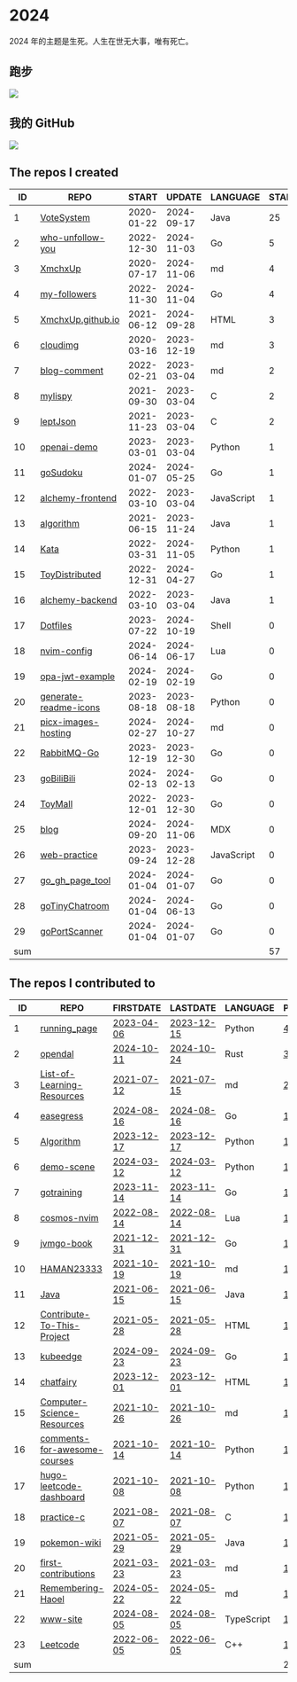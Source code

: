 # 2024

2024 年的主题是生死。人生在世无大事，唯有死亡。

## 跑步

![](https://github.com/XmchxUp/running_page/blob/master/assets/github_2024.svg)

## 我的 GitHub
<img align="middle" src="https://github-readme-stats-1.yihong0618.vercel.app/api?username=xmchxup&show_icons=true&&&hide_title=true&theme=radical" />


<!--START_SECTION:my_github-->
## The repos I created
| ID  |                                   REPO                                    |   START    |   UPDATE   |  LANGUAGE  | STARS |
|-----|---------------------------------------------------------------------------|------------|------------|------------|-------|
|   1 | [VoteSystem](https://github.com/XmchxUp/VoteSystem)                       | 2020-01-22 | 2024-09-17 | Java       |    25 |
|   2 | [who-unfollow-you](https://github.com/XmchxUp/who-unfollow-you)           | 2022-12-30 | 2024-11-03 | Go         |     5 |
|   3 | [XmchxUp](https://github.com/XmchxUp/XmchxUp)                             | 2020-07-17 | 2024-11-06 | md         |     4 |
|   4 | [my-followers](https://github.com/XmchxUp/my-followers)                   | 2022-11-30 | 2024-11-04 | Go         |     4 |
|   5 | [XmchxUp.github.io](https://github.com/XmchxUp/XmchxUp.github.io)         | 2021-06-12 | 2024-09-28 | HTML       |     3 |
|   6 | [cloudimg](https://github.com/XmchxUp/cloudimg)                           | 2020-03-16 | 2023-12-19 | md         |     3 |
|   7 | [blog-comment](https://github.com/XmchxUp/blog-comment)                   | 2022-02-21 | 2023-03-04 | md         |     2 |
|   8 | [mylispy](https://github.com/XmchxUp/mylispy)                             | 2021-09-30 | 2023-03-04 | C          |     2 |
|   9 | [leptJson](https://github.com/XmchxUp/leptJson)                           | 2021-11-23 | 2023-03-04 | C          |     2 |
|  10 | [openai-demo](https://github.com/XmchxUp/openai-demo)                     | 2023-03-01 | 2023-03-04 | Python     |     1 |
|  11 | [goSudoku](https://github.com/XmchxUp/goSudoku)                           | 2024-01-07 | 2024-05-25 | Go         |     1 |
|  12 | [alchemy-frontend](https://github.com/XmchxUp/alchemy-frontend)           | 2022-03-10 | 2023-03-04 | JavaScript |     1 |
|  13 | [algorithm](https://github.com/XmchxUp/algorithm)                         | 2021-06-15 | 2023-11-24 | Java       |     1 |
|  14 | [Kata](https://github.com/XmchxUp/Kata)                                   | 2022-03-31 | 2024-11-05 | Python     |     1 |
|  15 | [ToyDistributed](https://github.com/XmchxUp/ToyDistributed)               | 2022-12-31 | 2024-04-27 | Go         |     1 |
|  16 | [alchemy-backend](https://github.com/XmchxUp/alchemy-backend)             | 2022-03-10 | 2023-03-04 | Java       |     1 |
|  17 | [Dotfiles](https://github.com/XmchxUp/Dotfiles)                           | 2023-07-22 | 2024-10-19 | Shell      |     0 |
|  18 | [nvim-config](https://github.com/XmchxUp/nvim-config)                     | 2024-06-14 | 2024-06-17 | Lua        |     0 |
|  19 | [opa-jwt-example](https://github.com/XmchxUp/opa-jwt-example)             | 2024-02-19 | 2024-02-19 | Go         |     0 |
|  20 | [generate-readme-icons](https://github.com/XmchxUp/generate-readme-icons) | 2023-08-18 | 2023-08-18 | Python     |     0 |
|  21 | [picx-images-hosting](https://github.com/XmchxUp/picx-images-hosting)     | 2024-02-27 | 2024-10-27 | md         |     0 |
|  22 | [RabbitMQ-Go](https://github.com/XmchxUp/RabbitMQ-Go)                     | 2023-12-19 | 2023-12-30 | Go         |     0 |
|  23 | [goBiliBili](https://github.com/XmchxUp/goBiliBili)                       | 2024-02-13 | 2024-02-13 | Go         |     0 |
|  24 | [ToyMall](https://github.com/XmchxUp/ToyMall)                             | 2022-12-01 | 2023-12-30 | Go         |     0 |
|  25 | [blog](https://github.com/XmchxUp/blog)                                   | 2024-09-20 | 2024-11-06 | MDX        |     0 |
|  26 | [web-practice](https://github.com/XmchxUp/web-practice)                   | 2023-09-24 | 2023-12-28 | JavaScript |     0 |
|  27 | [go_gh_page_tool](https://github.com/XmchxUp/go_gh_page_tool)             | 2024-01-04 | 2024-01-07 | Go         |     0 |
|  28 | [goTinyChatroom](https://github.com/XmchxUp/goTinyChatroom)               | 2024-01-04 | 2024-06-13 | Go         |     0 |
|  29 | [goPortScanner](https://github.com/XmchxUp/goPortScanner)                 | 2024-01-04 | 2024-01-07 | Go         |     0 |
| sum |                                                                           |            |            |            |    57 |

## The repos I contributed to
| ID  |                                              REPO                                              |                                      FIRSTDATE                                       |                                       LASTDATE                                       |  LANGUAGE  |                                               PRCOUNT                                                |
|-----|------------------------------------------------------------------------------------------------|--------------------------------------------------------------------------------------|--------------------------------------------------------------------------------------|------------|------------------------------------------------------------------------------------------------------|
|   1 | [running_page](https://github.com/yihong0618/running_page)                                     | [2023-04-06](https://github.com/yihong0618/running_page/pull/395)                    | [2023-12-15](https://github.com/yihong0618/running_page/pull/572)                    | Python     | [4](https://github.com/yihong0618/running_page/pulls?q=is%3Apr+author%3AXmchxUp)                     |
|   2 | [opendal](https://github.com/apache/opendal)                                                   | [2024-10-11](https://github.com/apache/opendal/pull/5173)                            | [2024-10-24](https://github.com/apache/opendal/pull/5234)                            | Rust       | [3](https://github.com/apache/opendal/pulls?q=is%3Apr+author%3AXmchxUp)                              |
|   3 | [List-of-Learning-Resources](https://github.com/jobream/List-of-Learning-Resources)            | [2021-07-12](https://github.com/jobream/List-of-Learning-Resources/pull/37)          | [2021-07-15](https://github.com/jobream/List-of-Learning-Resources/pull/47)          | md         | [2](https://github.com/jobream/List-of-Learning-Resources/pulls?q=is%3Apr+author%3AXmchxUp)          |
|   4 | [easegress](https://github.com/easegress-io/easegress)                                         | [2024-08-16](https://github.com/easegress-io/easegress/pull/1318)                    | [2024-08-16](https://github.com/easegress-io/easegress/pull/1318)                    | Go         | [1](https://github.com/easegress-io/easegress/pulls?q=is%3Apr+author%3AXmchxUp)                      |
|   5 | [Algorithm](https://github.com/Doragd/Algorithm)                                               | [2023-12-17](https://github.com/Doragd/Algorithm/pull/7)                             | [2023-12-17](https://github.com/Doragd/Algorithm/pull/7)                             | Python     | [1](https://github.com/Doragd/Algorithm/pulls?q=is%3Apr+author%3AXmchxUp)                            |
|   6 | [demo-scene](https://github.com/GreptimeTeam/demo-scene)                                       | [2024-03-12](https://github.com/GreptimeTeam/demo-scene/pull/6)                      | [2024-03-12](https://github.com/GreptimeTeam/demo-scene/pull/6)                      | Python     | [1](https://github.com/GreptimeTeam/demo-scene/pulls?q=is%3Apr+author%3AXmchxUp)                     |
|   7 | [gotraining](https://github.com/ardanlabs/gotraining)                                          | [2023-11-14](https://github.com/ardanlabs/gotraining/pull/386)                       | [2023-11-14](https://github.com/ardanlabs/gotraining/pull/386)                       | Go         | [1](https://github.com/ardanlabs/gotraining/pulls?q=is%3Apr+author%3AXmchxUp)                        |
|   8 | [cosmos-nvim](https://github.com/yetone/cosmos-nvim)                                           | [2022-08-14](https://github.com/yetone/cosmos-nvim/pull/20)                          | [2022-08-14](https://github.com/yetone/cosmos-nvim/pull/20)                          | Lua        | [1](https://github.com/yetone/cosmos-nvim/pulls?q=is%3Apr+author%3AXmchxUp)                          |
|   9 | [jvmgo-book](https://github.com/zxh0/jvmgo-book)                                               | [2021-12-31](https://github.com/zxh0/jvmgo-book/pull/45)                             | [2021-12-31](https://github.com/zxh0/jvmgo-book/pull/45)                             | Go         | [1](https://github.com/zxh0/jvmgo-book/pulls?q=is%3Apr+author%3AXmchxUp)                             |
|  10 | [HAMAN23333](https://github.com/HAMAN23333/HAMAN23333)                                         | [2021-10-19](https://github.com/HAMAN23333/HAMAN23333/pull/1)                        | [2021-10-19](https://github.com/HAMAN23333/HAMAN23333/pull/1)                        | md         | [1](https://github.com/HAMAN23333/HAMAN23333/pulls?q=is%3Apr+author%3AXmchxUp)                       |
|  11 | [Java](https://github.com/TheAlgorithms/Java)                                                  | [2021-06-15](https://github.com/TheAlgorithms/Java/pull/2252)                        | [2021-06-15](https://github.com/TheAlgorithms/Java/pull/2252)                        | Java       | [1](https://github.com/TheAlgorithms/Java/pulls?q=is%3Apr+author%3AXmchxUp)                          |
|  12 | [Contribute-To-This-Project](https://github.com/Syknapse/Contribute-To-This-Project)           | [2021-05-28](https://github.com/Syknapse/Contribute-To-This-Project/pull/833)        | [2021-05-28](https://github.com/Syknapse/Contribute-To-This-Project/pull/833)        | HTML       | [1](https://github.com/Syknapse/Contribute-To-This-Project/pulls?q=is%3Apr+author%3AXmchxUp)         |
|  13 | [kubeedge](https://github.com/kubeedge/kubeedge)                                               | [2024-09-23](https://github.com/kubeedge/kubeedge/pull/5873)                         | [2024-09-23](https://github.com/kubeedge/kubeedge/pull/5873)                         | Go         | [1](https://github.com/kubeedge/kubeedge/pulls?q=is%3Apr+author%3AXmchxUp)                           |
|  14 | [chatfairy](https://github.com/yuxiaoy1/chatfairy)                                             | [2023-12-01](https://github.com/yuxiaoy1/chatfairy/pull/3)                           | [2023-12-01](https://github.com/yuxiaoy1/chatfairy/pull/3)                           | HTML       | [1](https://github.com/yuxiaoy1/chatfairy/pulls?q=is%3Apr+author%3AXmchxUp)                          |
|  15 | [Computer-Science-Resources](https://github.com/the-akira/Computer-Science-Resources)          | [2021-10-26](https://github.com/the-akira/Computer-Science-Resources/pull/45)        | [2021-10-26](https://github.com/the-akira/Computer-Science-Resources/pull/45)        | md         | [1](https://github.com/the-akira/Computer-Science-Resources/pulls?q=is%3Apr+author%3AXmchxUp)        |
|  16 | [comments-for-awesome-courses](https://github.com/conanhujinming/comments-for-awesome-courses) | [2021-10-14](https://github.com/conanhujinming/comments-for-awesome-courses/pull/34) | [2021-10-14](https://github.com/conanhujinming/comments-for-awesome-courses/pull/34) | Python     | [1](https://github.com/conanhujinming/comments-for-awesome-courses/pulls?q=is%3Apr+author%3AXmchxUp) |
|  17 | [hugo-leetcode-dashboard](https://github.com/lryong/hugo-leetcode-dashboard)                   | [2021-10-08](https://github.com/lryong/hugo-leetcode-dashboard/pull/4)               | [2021-10-08](https://github.com/lryong/hugo-leetcode-dashboard/pull/4)               | Python     | [1](https://github.com/lryong/hugo-leetcode-dashboard/pulls?q=is%3Apr+author%3AXmchxUp)              |
|  18 | [practice-c](https://github.com/jwasham/practice-c)                                            | [2021-08-07](https://github.com/jwasham/practice-c/pull/9)                           | [2021-08-07](https://github.com/jwasham/practice-c/pull/9)                           | C          | [1](https://github.com/jwasham/practice-c/pulls?q=is%3Apr+author%3AXmchxUp)                          |
|  19 | [pokemon-wiki](https://github.com/fantasticmao/pokemon-wiki)                                   | [2021-05-29](https://github.com/fantasticmao/pokemon-wiki/pull/18)                   | [2021-05-29](https://github.com/fantasticmao/pokemon-wiki/pull/18)                   | Java       | [1](https://github.com/fantasticmao/pokemon-wiki/pulls?q=is%3Apr+author%3AXmchxUp)                   |
|  20 | [first-contributions](https://github.com/firstcontributions/first-contributions)               | [2021-03-23](https://github.com/firstcontributions/first-contributions/pull/37828)   | [2021-03-23](https://github.com/firstcontributions/first-contributions/pull/37828)   | md         | [1](https://github.com/firstcontributions/first-contributions/pulls?q=is%3Apr+author%3AXmchxUp)      |
|  21 | [Remembering-Haoel](https://github.com/megaease/Remembering-Haoel)                             | [2024-05-22](https://github.com/megaease/Remembering-Haoel/pull/95)                  | [2024-05-22](https://github.com/megaease/Remembering-Haoel/pull/95)                  | md         | [1](https://github.com/megaease/Remembering-Haoel/pulls?q=is%3Apr+author%3AXmchxUp)                  |
|  22 | [www-site](https://github.com/tisonspieces/www-site)                                           | [2024-08-05](https://github.com/tisonspieces/www-site/pull/11)                       | [2024-08-05](https://github.com/tisonspieces/www-site/pull/11)                       | TypeScript | [1](https://github.com/tisonspieces/www-site/pulls?q=is%3Apr+author%3AXmchxUp)                       |
|  23 | [Leetcode](https://github.com/luliyucoordinate/Leetcode)                                       | [2022-06-05](https://github.com/luliyucoordinate/Leetcode/pull/20)                   | [2022-06-05](https://github.com/luliyucoordinate/Leetcode/pull/20)                   | C++        | [1](https://github.com/luliyucoordinate/Leetcode/pulls?q=is%3Apr+author%3AXmchxUp)                   |
| sum |                                                                                                |                                                                                      |                                                                                      |            |                                                                                                   29 |

<!--END_SECTION:my_github-->
